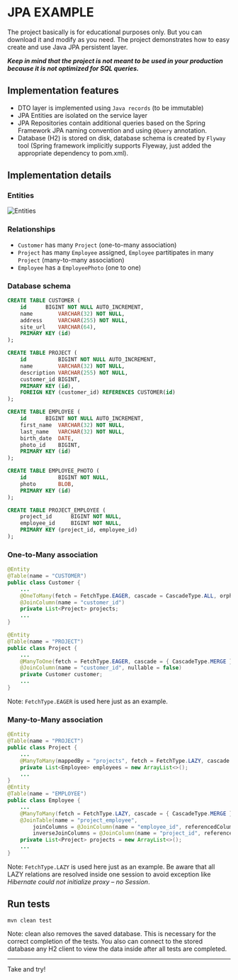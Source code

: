# JPA EXAMPLE
The project basically is for educational purposes only. But you can download it and modify as you need.
The project demonstrates how to easy create and use Java JPA persistent layer.

***Keep in mind that the project is not meant to be used in your production because it is not optimized for SQL queries.***

## Implementation features
* DTO layer is implemented using `Java records` (to be immutable)
* JPA Entities are isolated on the service layer
* JPA Repositories contain additional queries based on the Spring Framework JPA naming convention and using `@Query` annotation.
* Database (H2) is stored on disk, database schema is created by `Flyway` tool (Spring framework implicitly supports Flyeway, just added the appropriate dependency to pom.xml).

## Implementation details
### Entities
![Entities](https://lucid.app/publicSegments/view/31281517-d24f-4094-8b28-39648948f865/image.png)
### Relationships
* `Customer` has many `Project` (one-to-many association)
* `Project` has many `Employee` assigned, `Employee` partitipates in many `Project` (many-to-many association)
* `Employee` has a `EmployeePhoto` (one to one)

### Database schema
```sql
CREATE TABLE CUSTOMER (
	id		BIGINT NOT NULL AUTO_INCREMENT,
	name		VARCHAR(32) NOT NULL,
	address		VARCHAR(255) NOT NULL,
	site_url	VARCHAR(64),
	PRIMARY KEY (id)
);

CREATE TABLE PROJECT (
	id	    	BIGINT NOT NULL AUTO_INCREMENT,
	name		VARCHAR(32) NOT NULL,
	description	VARCHAR(255) NOT NULL,
	customer_id	BIGINT,
	PRIMARY KEY (id),
    FOREIGN KEY (customer_id) REFERENCES CUSTOMER(id)
);

CREATE TABLE EMPLOYEE (
	id		BIGINT NOT NULL AUTO_INCREMENT,
	first_name	VARCHAR(32) NOT NULL,
	last_name	VARCHAR(32) NOT NULL,
	birth_date	DATE,
	photo_id	BIGINT,
	PRIMARY KEY (id)
);

CREATE TABLE EMPLOYEE_PHOTO (
	id	    	BIGINT NOT NULL,
	photo		BLOB,
	PRIMARY KEY (id)
);

CREATE TABLE PROJECT_EMPLOYEE (
	project_id  	BIGINT NOT NULL,
	employee_id 	BIGINT NOT NULL,
	PRIMARY KEY (project_id, employee_id)
);
```
### One-to-Many association
```java
@Entity
@Table(name = "CUSTOMER")
public class Customer {
    ...
    @OneToMany(fetch = FetchType.EAGER, cascade = CascadeType.ALL, orphanRemoval = true)
	@JoinColumn(name = "customer_id")
	private List<Project> projects;
    ...
}

@Entity
@Table(name = "PROJECT")
public class Project {
    ...
	@ManyToOne(fetch = FetchType.EAGER, cascade = { CascadeType.MERGE })
	@JoinColumn(name = "customer_id", nullable = false)
	private Customer customer;
    ...
}
```
Note: `FetchType.EAGER` is used here just as an example.
### Many-to-Many association
```java
@Entity
@Table(name = "PROJECT")
public class Project {
    ...
	@ManyToMany(mappedBy = "projects", fetch = FetchType.LAZY, cascade = { CascadeType.MERGE })
	private List<Employee> employees = new ArrayList<>();
    ...
}
@Entity
@Table(name = "EMPLOYEE")
public class Employee {
    ...
	@ManyToMany(fetch = FetchType.LAZY, cascade = { CascadeType.MERGE })
	@JoinTable(name = "project_employee", 
		joinColumns = @JoinColumn(name = "employee_id", referencedColumnName = "id"),
		inverseJoinColumns = @JoinColumn(name = "project_id", referencedColumnName = "id"))
	private List<Project> projects = new ArrayList<>();
    ...
}
```
Note: `FetchType.LAZY` is used here just as an example. Be aware that all LAZY relations are resolved inside one session to avoid exception like *Hibernate could not initialize proxy – no Session*.
## Run tests 
```
mvn clean test
```
Note: clean also removes the saved database. This is necessary for the correct completion of the tests. You also can connect to the stored database any H2 client to view the data inside after all tests are completed.

------------------
Take and try!

